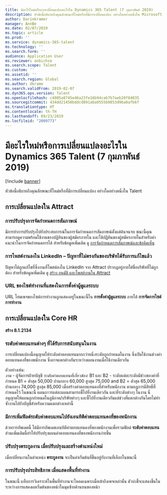 ```yaml
---
title: มีอะไรใหม่หรือการเปลี่ยนแปลงอะไรใน Dynamics 365 Talent (7 กุมภาพันธ์ 2019)
description: หัวข้อนี้อธิบายถึงคุณลักษณะที่ใหม่หรือที่มีการเปลี่ยนแปลง อย่างใดอย่างหนึ่งใน Microsoft Dynamics 365 Talent
author: Darinkramer
manager: AnnBe
ms.date: 02/07/2019
ms.topic: article
ms.prod: ''
ms.service: dynamics-365-talent
ms.technology: ''
ms.search.form: ''
audience: Application User
ms.reviewer: anbichse
ms.search.scope: Talent
ms.custom: ''
ms.assetid: ''
ms.search.region: Global
ms.author: dkrame
ms.search.validFrom: 2019-02-07
ms.dyn365.ops.version: Talent
ms.openlocfilehash: c4005a8745e46a23fe16b94cab7b7aeb20f84035
ms.sourcegitcommit: 434dd21450bddcd891aba0555b9853d9ba0afb6f
ms.translationtype: HT
ms.contentlocale: th-TH
ms.lasthandoff: 09/23/2019
ms.locfileid: "2009773"
---
```

# <a name="whats-new-or-changed-in-dynamics-365-talent-february-7-2019"></a>มีอะไรใหม่หรือการเปลี่ยนแปลงอะไรใน Dynamics 365 Talent (7 กุมภาพันธ์ 2019)

[!include [banner](includes/banner.md)]

หัวข้อนี้อธิบายถึงคุณลักษณะที่ใหม่หรือที่มีการเปลี่ยนแปลง อย่างใดอย่างหนึ่งใน Talent

## <a name="changes-in-attract"></a>การเปลี่ยนแปลงใน Attract

### <a name="interview-scheduling-enhancements"></a>การปรับปรุงการจัดกำหนดการสัมภาษณ์
มีการทำการปรับปรุงไปยังประสบการณ์ในการจัดกำหนดการสัมภาษณ์ตั้งแต่ต้นจนจบ ขณะนี้คุณสามารถดูความพร้อมใช้งานของปฏิทินของผู้สมัครภายใน และใช้ปฏิทินของผู้สมัครภายในสำหรับคำแนะนำในการจัดกำหนดการได้ สำหรับข้อมูลเพิ่มเติม ดู [การจัดกำหนดการสัมภาษณ์และข้อคิดเห็น](interview-scheduling-feedback.md)

### <a name="job-posting-to-linkedin--company-mismatch-issue-fixed"></a>การโพสต์งานลงใน LinkedIn – ปัญหาที่ไม่ตรงกันของบริษัทได้รับการแก้ไขแล้ว
ปัญหาได้ถูกแก้ไขที่ซึ่งงานที่โพสต์ลงใน LinkedIn จาก Attract ปรากฏอยู่ภายใต้ชื่อบริษัทที่ไม่ถูกต้อง สำหรับข้อมูลเพิ่มเติม ดู [สร้าง อนุมัติ และโพสต์งานใน Attract](creating-jobs-attract.md)

### <a name="career-site-url-displayed-in-admin-settings"></a>URL ของไซต์ทำงานที่แสดงในการตั้งค่าผู้ดูแลระบบ
URL โฮมเพจของไซต์การทำงานถูกแสดงอยู่ในขณะนี้ใน **การตั้งค่าผู้ดูแลระบบ** ภายใต้ **การจัดการไซต์การทำงาน**

## <a name="changes-in-core-hr"></a>การเปลี่ยนแปลงใน Core HR

**สร้าง 8.1.2134**

### <a name="multiple-compensation-levels-supported-on-jobs"></a>ระดับค่าตอบแทนต่างๆ ที่ได้รับการสนับสนุนในงาน
การเปลี่ยนแปลงนี้อนุญาตให้ระดับค่าตอบแทนมากกว่าหนึ่งระดับถูกกำหนดในงาน ซึ่งเปิดใช้งานช่วงค่าตอบแทนคงที่ของพนักงาน ซึ่งอาจแตกต่างกันระหว่างแผนงานเมื่อใช้งานเดียวกัน 

ตัวอย่างเช่น:    
*งาน* - ผู้จัดการฝ่ายบัญชี *ระดับค่าตอบแทนที่เกี่ยวข้อง:* B1 และ B2 - ระดับแต่ละระดับมีช่วงของค่าที่กำหนด B1 = ต่ำสุด 50,000 ปานกลาง 60,000 สูงสุด 75,000 and B2 = ต่ำสุด 65,000 ปานกลาง 74,000 สูงสุด 85,000 เมื่อสร้างค่าตอบแทนคงที่สำหรับพนักงาน ตามกฎการมีสิทธิ์ที่กำหนดไว้ ในขณะนี้ แผนถาวรแต่ละแผนสามารถชี้ไปที่งานเดียวกัน และที่ระดับต่างๆ ในงาน นี่อนุญาตให้แผนถูกกำหนดในภูมิภาค/บริษัทต่างๆ และชี้ไปที่งานเดียวกันแต่ช่วงที่แตกต่างกันโดยไม่ทำซ้ำงานไปยังบัญชีสำหรับความแตกต่างเหล่านี้

### <a name="compensation-level-field-has-been-added-to-the-employee-fixed-compensation-entity"></a>มีการเพิ่มฟิลด์ระดับค่าตอบแทนไปยังเอนทิตีค่าตอบแทนคงที่ของพนักงาน 
ด้วยการอัพเดตนี้ ได้มีการอัพเดตเอนทิตีค่าตอบแทนคงที่ของพนักงานเพื่อรวมฟิลด์ **ระดับค่าตอบแทน** ส่วนเพิ่มเติมนี้ทำให้ปรับปรุงแผนค่าตอบแทนคงที่ของพนักงานง่ายขึ้น 

### <a name="update-job-family-when-updating-and-creating-new-positions"></a>ปรับปรุงตระกูลงาน เมื่อปรับปรุงและสร้างตำแหน่งใหม่
เมื่อเปลี่ยนงานในตำแหน่ง **ตระกูลงาน** จะเป็นค่าเริ่มต้นที่ขึ้นอยู่กับงานที่เลือกในขณะนี้

### <a name="performance-improvements-when-rendering-workspaces"></a>การปรับปรุงประสิทธิภาพ เมื่อแสดงพื้นที่ทำงาน
ในขณะนี้ แท็บการวิเคราะห์ในพื้นที่ทำงานจะโหลดเฉพาะเมื่อเข้าถึงเพจเหล่านั้น ตัวบ่งชี้จะแสดงขึ้นในระหว่างการแสดงผลเริ่มต้นของหน้าในมุมซ้ายด้านบนของหน้า
